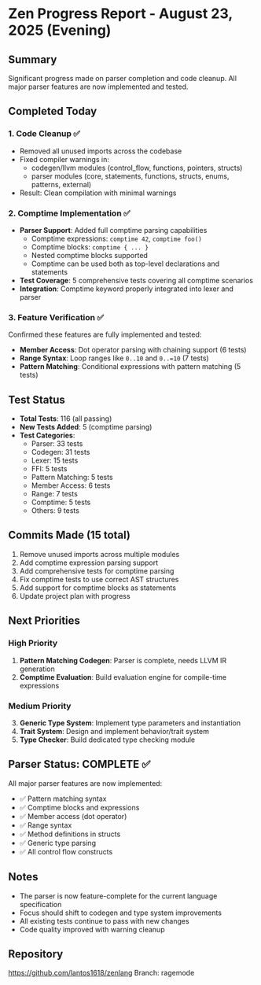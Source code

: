 # Zen Progress Report - August 23, 2025 (Evening)

## Summary
Significant progress made on parser completion and code cleanup. All major parser features are now implemented and tested.

## Completed Today

### 1. Code Cleanup ✅
- Removed all unused imports across the codebase
- Fixed compiler warnings in:
  - codegen/llvm modules (control_flow, functions, pointers, structs)
  - parser modules (core, statements, functions, structs, enums, patterns, external)
- Result: Clean compilation with minimal warnings

### 2. Comptime Implementation ✅
- **Parser Support**: Added full comptime parsing capabilities
  - Comptime expressions: `comptime 42`, `comptime foo()`
  - Comptime blocks: `comptime { ... }`
  - Nested comptime blocks supported
  - Comptime can be used both as top-level declarations and statements
- **Test Coverage**: 5 comprehensive tests covering all comptime scenarios
- **Integration**: Comptime keyword properly integrated into lexer and parser

### 3. Feature Verification ✅
Confirmed these features are fully implemented and tested:
- **Member Access**: Dot operator parsing with chaining support (6 tests)
- **Range Syntax**: Loop ranges like `0..10` and `0..=10` (7 tests)
- **Pattern Matching**: Conditional expressions with pattern matching (5 tests)

## Test Status
- **Total Tests**: 116 (all passing)
- **New Tests Added**: 5 (comptime parsing)
- **Test Categories**:
  - Parser: 33 tests
  - Codegen: 31 tests
  - Lexer: 15 tests
  - FFI: 5 tests
  - Pattern Matching: 5 tests
  - Member Access: 6 tests
  - Range: 7 tests
  - Comptime: 5 tests
  - Others: 9 tests

## Commits Made (15 total)
1. Remove unused imports across multiple modules
2. Add comptime expression parsing support
3. Add comprehensive tests for comptime parsing
4. Fix comptime tests to use correct AST structures
5. Add support for comptime blocks as statements
6. Update project plan with progress

## Next Priorities

### High Priority
1. **Pattern Matching Codegen**: Parser is complete, needs LLVM IR generation
2. **Comptime Evaluation**: Build evaluation engine for compile-time expressions

### Medium Priority
3. **Generic Type System**: Implement type parameters and instantiation
4. **Trait System**: Design and implement behavior/trait system
5. **Type Checker**: Build dedicated type checking module

## Parser Status: COMPLETE ✅
All major parser features are now implemented:
- ✅ Pattern matching syntax
- ✅ Comptime blocks and expressions
- ✅ Member access (dot operator)
- ✅ Range syntax
- ✅ Method definitions in structs
- ✅ Generic type parsing
- ✅ All control flow constructs

## Notes
- The parser is now feature-complete for the current language specification
- Focus should shift to codegen and type system improvements
- All existing tests continue to pass with new changes
- Code quality improved with warning cleanup

## Repository
https://github.com/lantos1618/zenlang
Branch: ragemode